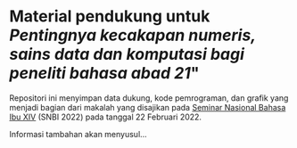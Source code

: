 # Material pendukung untuk *Pentingnya kecakapan numeris, sains data dan komputasi bagi peneliti bahasa abad 21*"

Repositori ini menyimpan data dukung, kode pemrograman, dan grafik yang menjadi bagian dari makalah yang disajikan pada [Seminar Nasional Bahasa Ibu XIV](https://drive.google.com/file/d/1O5JLIbu4VewDlQNNAJV4vQMDl-1iTir4/view?usp=sharing) (SNBI 2022) pada tanggal 22 Februari 2022.

Informasi tambahan akan menyusul...
